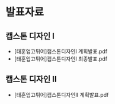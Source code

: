 # 발표자료
## 캡스톤 디자인 I
  - [태훈업고튀어]캡스톤디자인I 계획발표.pdf
  - [태훈업고튀어]캡스톤디자인I 최종발표.pdf
  
## 캡스톤 디자인 II
  - [태훈업고튀어]캡스톤디자인II 계획발표.pdf
  
